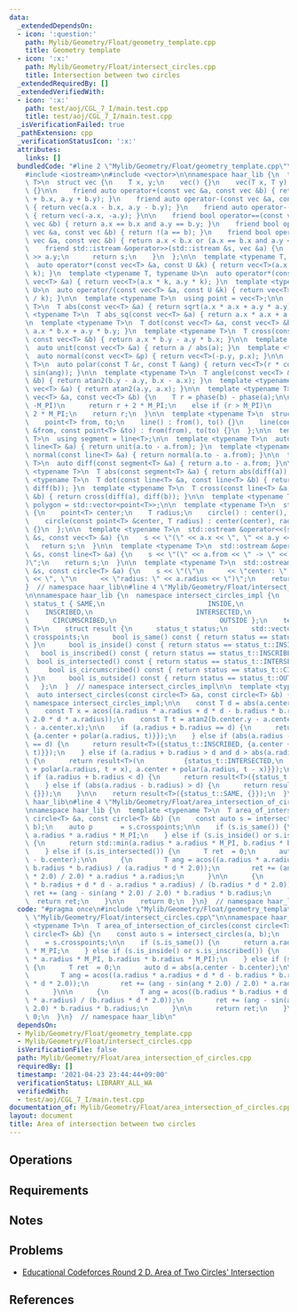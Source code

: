 ```yaml
---
data:
  _extendedDependsOn:
  - icon: ':question:'
    path: Mylib/Geometry/Float/geometry_template.cpp
    title: Geometry template
  - icon: ':x:'
    path: Mylib/Geometry/Float/intersect_circles.cpp
    title: Intersection between two circles
  _extendedRequiredBy: []
  _extendedVerifiedWith:
  - icon: ':x:'
    path: test/aoj/CGL_7_I/main.test.cpp
    title: test/aoj/CGL_7_I/main.test.cpp
  _isVerificationFailed: true
  _pathExtension: cpp
  _verificationStatusIcon: ':x:'
  attributes:
    links: []
  bundledCode: "#line 2 \"Mylib/Geometry/Float/geometry_template.cpp\"\n#include <cmath>\n\
    #include <iostream>\n#include <vector>\n\nnamespace haar_lib {\n  template <typename\
    \ T>\n  struct vec {\n    T x, y;\n    vec() {}\n    vec(T x, T y) : x(x), y(y)\
    \ {}\n\n    friend auto operator+(const vec &a, const vec &b) { return vec(a.x\
    \ + b.x, a.y + b.y); }\n    friend auto operator-(const vec &a, const vec &b)\
    \ { return vec(a.x - b.x, a.y - b.y); }\n    friend auto operator-(const vec &a)\
    \ { return vec(-a.x, -a.y); }\n\n    friend bool operator==(const vec &a, const\
    \ vec &b) { return a.x == b.x and a.y == b.y; }\n    friend bool operator!=(const\
    \ vec &a, const vec &b) { return !(a == b); }\n    friend bool operator<(const\
    \ vec &a, const vec &b) { return a.x < b.x or (a.x == b.x and a.y < b.y); }\n\n\
    \    friend std::istream &operator>>(std::istream &s, vec &a) {\n      s >> a.x\
    \ >> a.y;\n      return s;\n    }\n  };\n\n  template <typename T, typename U>\n\
    \  auto operator*(const vec<T> &a, const U &k) { return vec<T>(a.x * k, a.y *\
    \ k); }\n  template <typename T, typename U>\n  auto operator*(const U &k, const\
    \ vec<T> &a) { return vec<T>(a.x * k, a.y * k); }\n  template <typename T, typename\
    \ U>\n  auto operator/(const vec<T> &a, const U &k) { return vec<T>(a.x / k, a.y\
    \ / k); }\n\n  template <typename T>\n  using point = vec<T>;\n\n  template <typename\
    \ T>\n  T abs(const vec<T> &a) { return sqrt(a.x * a.x + a.y * a.y); }\n  template\
    \ <typename T>\n  T abs_sq(const vec<T> &a) { return a.x * a.x + a.y * a.y; }\n\
    \n  template <typename T>\n  T dot(const vec<T> &a, const vec<T> &b) { return\
    \ a.x * b.x + a.y * b.y; }\n  template <typename T>\n  T cross(const vec<T> &a,\
    \ const vec<T> &b) { return a.x * b.y - a.y * b.x; }\n\n  template <typename T>\n\
    \  auto unit(const vec<T> &a) { return a / abs(a); }\n  template <typename T>\n\
    \  auto normal(const vec<T> &p) { return vec<T>(-p.y, p.x); }\n\n  template <typename\
    \ T>\n  auto polar(const T &r, const T &ang) { return vec<T>(r * cos(ang), r *\
    \ sin(ang)); }\n\n  template <typename T>\n  T angle(const vec<T> &a, const vec<T>\
    \ &b) { return atan2(b.y - a.y, b.x - a.x); }\n  template <typename T>\n  T phase(const\
    \ vec<T> &a) { return atan2(a.y, a.x); }\n\n  template <typename T>\n  T angle_diff(const\
    \ vec<T> &a, const vec<T> &b) {\n    T r = phase(b) - phase(a);\n\n    if (r <\
    \ -M_PI)\n      return r + 2 * M_PI;\n    else if (r > M_PI)\n      return r -\
    \ 2 * M_PI;\n    return r;\n  }\n\n  template <typename T>\n  struct line {\n\
    \    point<T> from, to;\n    line() : from(), to() {}\n    line(const point<T>\
    \ &from, const point<T> &to) : from(from), to(to) {}\n  };\n\n  template <typename\
    \ T>\n  using segment = line<T>;\n\n  template <typename T>\n  auto unit(const\
    \ line<T> &a) { return unit(a.to - a.from); }\n  template <typename T>\n  auto\
    \ normal(const line<T> &a) { return normal(a.to - a.from); }\n\n  template <typename\
    \ T>\n  auto diff(const segment<T> &a) { return a.to - a.from; }\n\n  template\
    \ <typename T>\n  T abs(const segment<T> &a) { return abs(diff(a)); }\n\n  template\
    \ <typename T>\n  T dot(const line<T> &a, const line<T> &b) { return dot(diff(a),\
    \ diff(b)); }\n  template <typename T>\n  T cross(const line<T> &a, const line<T>\
    \ &b) { return cross(diff(a), diff(b)); }\n\n  template <typename T>\n  using\
    \ polygon = std::vector<point<T>>;\n\n  template <typename T>\n  struct circle\
    \ {\n    point<T> center;\n    T radius;\n    circle() : center(), radius(0) {}\n\
    \    circle(const point<T> &center, T radius) : center(center), radius(radius)\
    \ {}\n  };\n\n  template <typename T>\n  std::ostream &operator<<(std::ostream\
    \ &s, const vec<T> &a) {\n    s << \"(\" << a.x << \", \" << a.y << \")\";\n \
    \   return s;\n  }\n\n  template <typename T>\n  std::ostream &operator<<(std::ostream\
    \ &s, const line<T> &a) {\n    s << \"(\" << a.from << \" -> \" << a.to << \"\
    )\";\n    return s;\n  }\n\n  template <typename T>\n  std::ostream &operator<<(std::ostream\
    \ &s, const circle<T> &a) {\n    s << \"(\"\n      << \"center: \" << a.center\
    \ << \", \"\n      << \"radius: \" << a.radius << \")\";\n    return s;\n  }\n\
    }  // namespace haar_lib\n#line 4 \"Mylib/Geometry/Float/intersect_circles.cpp\"\
    \n\nnamespace haar_lib {\n  namespace intersect_circles_impl {\n    enum class\
    \ status_t { SAME,\n                          INSIDE,\n                      \
    \    INSCRIBED,\n                          INTERSECTED,\n                    \
    \      CIRCUMSCRIBED,\n                          OUTSIDE };\n    template <typename\
    \ T>\n    struct result {\n      status_t status;\n      std::vector<point<T>>\
    \ crosspoints;\n      bool is_same() const { return status == status_t::SAME;\
    \ }\n      bool is_inside() const { return status == status_t::INSIDE; }\n   \
    \   bool is_inscribed() const { return status == status_t::INSCRIBED; }\n    \
    \  bool is_intersected() const { return status == status_t::INTERSECTED; }\n \
    \     bool is_circumscribed() const { return status == status_t::CIRCUMSCRIBED;\
    \ }\n      bool is_outside() const { return status == status_t::OUTSIDE; }\n \
    \   };\n  }  // namespace intersect_circles_impl\n\n  template <typename T>\n\
    \  auto intersect_circles(const circle<T> &a, const circle<T> &b) {\n    using\
    \ namespace intersect_circles_impl;\n\n    const T d = abs(a.center - b.center);\n\
    \    const T x = acos((a.radius * a.radius + d * d - b.radius * b.radius) / ((T)\
    \ 2.0 * d * a.radius));\n    const T t = atan2(b.center.y - a.center.y, b.center.x\
    \ - a.center.x);\n\n    if (a.radius + b.radius == d) {\n      return result<T>({status_t::CIRCUMSCRIBED,\
    \ {a.center + polar(a.radius, t)}});\n    } else if (abs(a.radius - b.radius)\
    \ == d) {\n      return result<T>({status_t::INSCRIBED, {a.center + polar(a.radius,\
    \ t)}});\n    } else if (a.radius + b.radius > d and d > abs(a.radius - b.radius))\
    \ {\n      return result<T>(\n          {status_t::INTERSECTED,\n           {a.center\
    \ + polar(a.radius, t + x), a.center + polar(a.radius, t - x)}});\n    } else\
    \ if (a.radius + b.radius < d) {\n      return result<T>({status_t::OUTSIDE, {}});\n\
    \    } else if (abs(a.radius - b.radius) > d) {\n      return result<T>({status_t::INSIDE,\
    \ {}});\n    }\n\n    return result<T>({status_t::SAME, {}});\n  }\n}  // namespace\
    \ haar_lib\n#line 4 \"Mylib/Geometry/Float/area_intersection_of_circles.cpp\"\n\
    \nnamespace haar_lib {\n  template <typename T>\n  T area_of_intersection_of_circles(const\
    \ circle<T> &a, const circle<T> &b) {\n    const auto s = intersect_circles(a,\
    \ b);\n    auto p       = s.crosspoints;\n\n    if (s.is_same()) {\n      return\
    \ a.radius * a.radius * M_PI;\n    } else if (s.is_inside() or s.is_inscribed())\
    \ {\n      return std::min(a.radius * a.radius * M_PI, b.radius * b.radius * M_PI);\n\
    \    } else if (s.is_intersected()) {\n      T ret  = 0;\n      auto d = abs(a.center\
    \ - b.center);\n\n      {\n        T ang = acos((a.radius * a.radius + d * d -\
    \ b.radius * b.radius) / (a.radius * d * 2.0));\n        ret += (ang - sin(ang\
    \ * 2.0) / 2.0) * a.radius * a.radius;\n      }\n\n      {\n        T ang = acos((b.radius\
    \ * b.radius + d * d - a.radius * a.radius) / (b.radius * d * 2.0));\n       \
    \ ret += (ang - sin(ang * 2.0) / 2.0) * b.radius * b.radius;\n      }\n\n    \
    \  return ret;\n    }\n\n    return 0;\n  }\n}  // namespace haar_lib\n"
  code: "#pragma once\n#include \"Mylib/Geometry/Float/geometry_template.cpp\"\n#include\
    \ \"Mylib/Geometry/Float/intersect_circles.cpp\"\n\nnamespace haar_lib {\n  template\
    \ <typename T>\n  T area_of_intersection_of_circles(const circle<T> &a, const\
    \ circle<T> &b) {\n    const auto s = intersect_circles(a, b);\n    auto p   \
    \    = s.crosspoints;\n\n    if (s.is_same()) {\n      return a.radius * a.radius\
    \ * M_PI;\n    } else if (s.is_inside() or s.is_inscribed()) {\n      return std::min(a.radius\
    \ * a.radius * M_PI, b.radius * b.radius * M_PI);\n    } else if (s.is_intersected())\
    \ {\n      T ret  = 0;\n      auto d = abs(a.center - b.center);\n\n      {\n\
    \        T ang = acos((a.radius * a.radius + d * d - b.radius * b.radius) / (a.radius\
    \ * d * 2.0));\n        ret += (ang - sin(ang * 2.0) / 2.0) * a.radius * a.radius;\n\
    \      }\n\n      {\n        T ang = acos((b.radius * b.radius + d * d - a.radius\
    \ * a.radius) / (b.radius * d * 2.0));\n        ret += (ang - sin(ang * 2.0) /\
    \ 2.0) * b.radius * b.radius;\n      }\n\n      return ret;\n    }\n\n    return\
    \ 0;\n  }\n}  // namespace haar_lib\n"
  dependsOn:
  - Mylib/Geometry/Float/geometry_template.cpp
  - Mylib/Geometry/Float/intersect_circles.cpp
  isVerificationFile: false
  path: Mylib/Geometry/Float/area_intersection_of_circles.cpp
  requiredBy: []
  timestamp: '2021-04-23 23:44:44+09:00'
  verificationStatus: LIBRARY_ALL_WA
  verifiedWith:
  - test/aoj/CGL_7_I/main.test.cpp
documentation_of: Mylib/Geometry/Float/area_intersection_of_circles.cpp
layout: document
title: Area of intersection between two circles
---
```


## Operations

## Requirements

## Notes

## Problems

- [Educational Codeforces Round 2 D. Area of Two Circles' Intersection](https://codeforces.com/contest/600/problem/D)

## References

